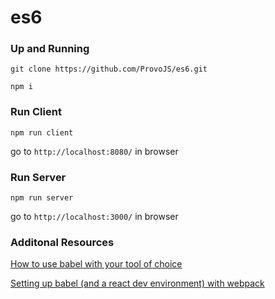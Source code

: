 # es6


### Up and Running 

`git clone https://github.com/ProvoJS/es6.git`

`npm i`

### Run Client

`npm run client`

go to `http://localhost:8080/` in browser

### Run Server

`npm run server`

go to `http://localhost:3000/` in browser


### Additonal Resources

[How to use babel with your tool of choice](https://babeljs.io/docs/setup/)

[Setting up babel (and a react dev environment) with webpack ](https://robots.thoughtbot.com/setting-up-webpack-for-react-and-hot-module-replacement)

